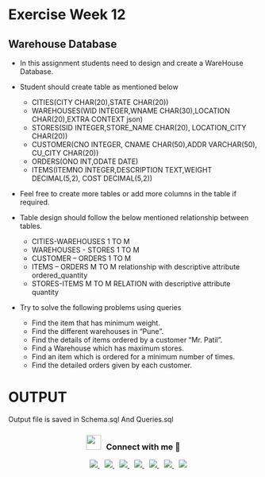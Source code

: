 # Exercise Week 12

## Warehouse Database

-  In this assignment students need to design and create a WareHouse Database.

- Student should create table as mentioned below

  - CITIES(CITY CHAR(20),STATE CHAR(20))
  - WAREHOUSES(WID INTEGER,WNAME CHAR(30),LOCATION CHAR(20),EXTRA CONTEXT  json)
  - STORES(SID INTEGER,STORE_NAME CHAR(20), LOCATION_CITY CHAR(20))
  - CUSTOMER(CNO INTEGER, CNAME CHAR(50),ADDR VARCHAR(50), CU_CITY CHAR(20))
  - ORDERS(ONO INT,ODATE DATE)
  - ITEMS(ITEMNO INTEGER,DESCRIPTION TEXT,WEIGHT DECIMAL(5,2), COST DECIMAL(5,2))

- Feel free to create more tables or add more columns in the table if required.

- Table design should follow the below mentioned relationship between tables.
  - CITIES-WAREHOUSES 1 TO M
  - WAREHOUSES - STORES 1 TO M
  - CUSTOMER – ORDERS 1 TO M
  - ITEMS – ORDERS M TO M relationship with descriptive attribute ordered_quantity
  - STORES-ITEMS M TO M RELATION with descriptive attribute quantity

- Try to solve the following problems using queries
  - Find the item that has minimum weight.
  - Find the different warehouses in “Pune”.
  - Find the details of items ordered by a customer “Mr. Patil”.
  - Find a Warehouse which has maximum stores.
  - Find an item which is ordered for a minimum number of times.
  - Find the detailed orders given by each customer.

#

# OUTPUT
Output file is saved in Schema.sql And Queries.sql 



<h3 align="center" > <img src="https://media.giphy.com/media/iY8CRBdQXODJSCERIr/giphy.gif" width="30" height="30" style="margin-right: 10px;">Connect with me 🤝 </h3>

<div align="center"  class="icons-social" style="margin-left: 10px;">
        <a style="margin-left: 10px;"  target="_blank" href="https://www.linkedin.com/in/jimishgajjar">
			<img src="https://img.icons8.com/doodle/40/000000/linkedin--v2.png">
        </a>
        <a style="margin-left: 10px;" target="_blank" href="https://github.com/jimishgajjar">
            <img src="https://img.icons8.com/doodle/40/000000/github--v1.png">
        </a>
		<a style="margin-left: 10px;" target="_blank" href="https://stackoverflow.com/users/9066199/jimish-gajjar">
				<img src="https://img.icons8.com/external-tal-revivo-color-tal-revivo/40/000000/external-stack-overflow-is-a-question-and-answer-site-for-professional-logo-color-tal-revivo.png">
        </a>
        <a style="margin-left: 10px;" target="_blank" href="https://www.instagram.com/jimish.gajjar/">
			<img src="https://img.icons8.com/doodle/40/000000/instagram-new--v2.png">
        </a>
        <a style="margin-left: 10px;" target="_blank" href="https://twitter.com/JimishGajjar">
			<img src="https://img.icons8.com/doodle/1x/twitter-squared--v2.png" >
        </a>
        <a style="margin-left: 10px;" target="_blank" href="https://www.youtube.com/channel/UCiVI9gZzMFf9G1SIpoRqPEg?view_as=subscriber">
				<img src="https://img.icons8.com/doodle/1x/youtube--v2.png" >
        </a>
	    <a style="margin-left: 10px;" target="_blank" href="https://jimishgajjar.in/">
			<img src="https://img.icons8.com/external-sketchy-juicy-fish/0.6x/external-blog-online-services-sketchy-sketchy-juicy-fish.png">
        </a>
</div>
